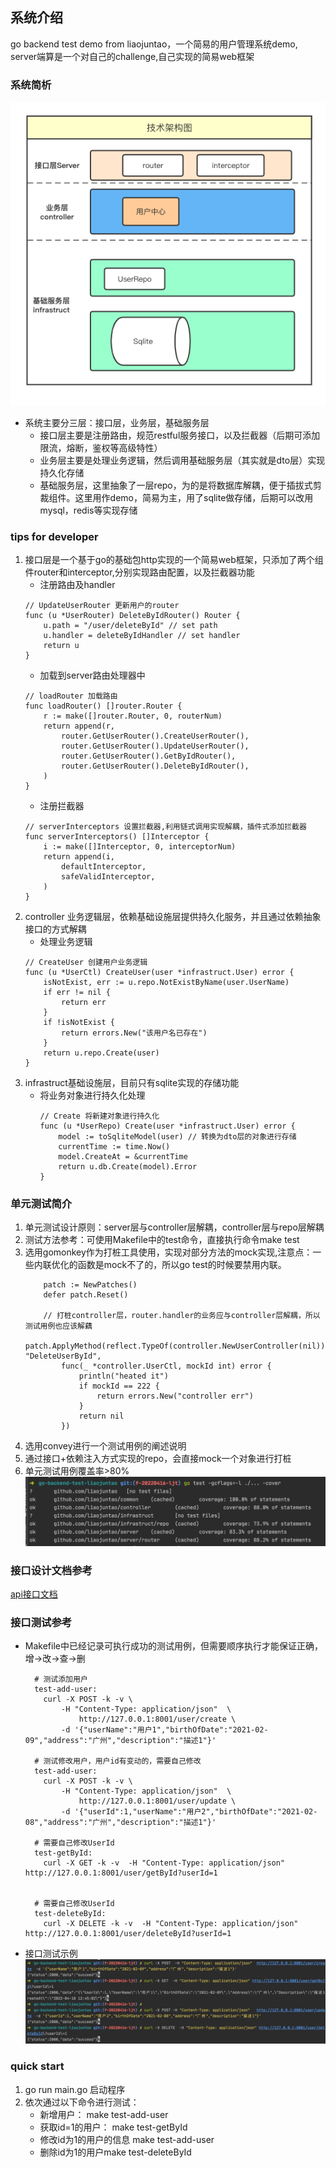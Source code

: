 ## 系统介绍
go backend test demo from liaojuntao，一个简易的用户管理系统demo,
server端算是一个对自己的challenge,自己实现的简易web框架
### 系统简析
![image](./structure.png) 
- 系统主要分三层：接口层，业务层，基础服务层
    - 接口层主要是注册路由，规范restful服务接口，以及拦截器（后期可添加限流，熔断，鉴权等高级特性）
    - 业务层主要是处理业务逻辑，然后调用基础服务层（其实就是dto层）实现持久化存储
    - 基础服务层，这里抽象了一层repo，为的是将数据库解耦，便于插拔式剪裁组件。这里用作demo，简易为主，用了sqlite做存储，后期可以改用mysql，redis等实现存储
### tips for developer
1. 接口层是一个基于go的基础包http实现的一个简易web框架，只添加了两个组件router和interceptor,分别实现路由配置，以及拦截器功能
    - 注册路由及handler
    ```
    // UpdateUserRouter 更新用户的router
    func (u *UserRouter) DeleteByIdRouter() Router {
        u.path = "/user/deleteById" // set path
        u.handler = deleteByIdHandler // set handler
        return u
    }
    ```
    - 加载到server路由处理器中
    ```
    // loadRouter 加载路由
    func loadRouter() []router.Router {
        r := make([]router.Router, 0, routerNum)
        return append(r,
            router.GetUserRouter().CreateUserRouter(),
            router.GetUserRouter().UpdateUserRouter(),
            router.GetUserRouter().GetByIdRouter(),
            router.GetUserRouter().DeleteByIdRouter(),
        )
    }
    ```
    - 注册拦截器
    ```
    // serverInterceptors 设置拦截器,利用链式调用实现解耦，插件式添加拦截器
    func serverInterceptors() []Interceptor {
        i := make([]Interceptor, 0, interceptorNum)
        return append(i,
            defaultInterceptor,
            safeValidInterceptor,
        )
    }
    ```
2. controller 业务逻辑层，依赖基础设施层提供持久化服务，并且通过依赖抽象接口的方式解耦
    - 处理业务逻辑
    ```
    // CreateUser 创建用户业务逻辑
    func (u *UserCtl) CreateUser(user *infrastruct.User) error {
    	isNotExist, err := u.repo.NotExistByName(user.UserName)
    	if err != nil {
    		return err
    	}
    	if !isNotExist {
    		return errors.New("该用户名已存在")
    	}
    	return u.repo.Create(user)
    }
    ```
3. infrastruct基础设施层，目前只有sqlite实现的存储功能
    - 将业务对象进行持久化处理
        ```
        // Create 将新建对象进行持久化
        func (u *UserRepo) Create(user *infrastruct.User) error {
        	model := toSqliteModel(user) // 转换为dto层的对象进行存储
        	currentTime := time.Now()
        	model.CreateAt = &currentTime
        	return u.db.Create(model).Error
        }
        ```
### 单元测试简介
1. 单元测试设计原则：server层与controller层解耦，controller层与repo层解耦
2. 测试方法参考：可使用Makefile中的test命令，直接执行命令make test
2. 选用gomonkey作为打桩工具使用，实现对部分方法的mock实现,注意点：一些内联优化的函数是mock不了的，所以go test的时候要禁用内联。
    ```
        patch := NewPatches()
        defer patch.Reset()
    
        // 打桩controller层，router.handler的业务应与controller层解耦，所以测试用例也应该解藕
        patch.ApplyMethod(reflect.TypeOf(controller.NewUserController(nil)), "DeleteUserById",
            func(_ *controller.UserCtl, mockId int) error {
                println("heated it")
                if mockId == 222 {
                    return errors.New("controller err")
                }
                return nil
            })
    ```
3. 选用convey进行一个测试用例的阐述说明
4. 通过接口+依赖注入方式实现的repo，会直接mock一个对象进行打桩
5. 单元测试用例覆盖率>80%
![image](./unit_test_report.png)
### 接口设计文档参考
[api接口文档](./api_design_document.md)
### 接口测试参考
- Makefile中已经记录可执行成功的测试用例，但需要顺序执行才能保证正确，增->改->查->删
    ```
      # 测试添加用户
      test-add-user:
        curl -X POST -k -v \
            -H "Content-Type: application/json"  \
                http://127.0.0.1:8001/user/create \
            -d '{"userName":"用户1","birthOfDate":"2021-02-09","address":"广州","description":"描述1"}'
      
      # 测试修改用户，用户id有变动的，需要自己修改
      test-add-user:
        curl -X POST -k -v \
            -H "Content-Type: application/json"  \
                http://127.0.0.1:8001/user/update \
            -d '{"userId":1,"userName":"用户2","birthOfDate":"2021-02-08","address":"广州","description":"描述1"}'
      
      # 需要自己修改UserId
      test-getById:
        curl -X GET -k -v  -H "Content-Type: application/json" http://127.0.0.1:8001/user/getById?userId=1
      
      
      # 需要自己修改UserId
      test-deleteById:
        curl -X DELETE -k -v  -H "Content-Type: application/json" http://127.0.0.1:8001/user/deleteById?userId=1
    ```
- 接口测试示例 
![image](./api_test_report.png)
### quick start
1. go run main.go 启动程序
2. 依次通过以下命令进行测试：
    - 新增用户： make test-add-user
    - 获取id=1的用户： make test-getById
    - 修改id为1的用户的信息 make test-add-user
    - 删除id为1的用户make test-deleteById
